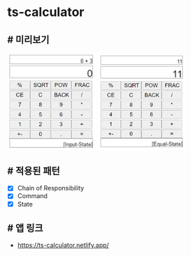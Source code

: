 # ts-calculator

## # 미리보기

<div>
  <img src="./ts-calculator1.PNG" width="40%">
  <img src="./ts-calculator2.PNG" width="40%">
</div>

## # 적용된 패턴

- [x] Chain of Responsibility
- [x] Command
- [x] State

## # 앱 링크

- https://ts-calculator.netlify.app/